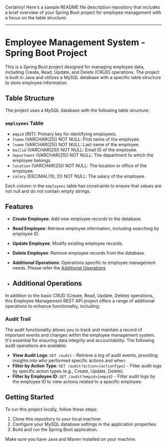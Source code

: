 Certainly! Here's a sample README file description repository that includes a brief overview of your Spring Boot project for employee management with a focus on the table structure:

---

# Employee Management System - Spring Boot Project

This is a Spring Boot project designed for managing employee data, including Create, Read, Update, and Delete (CRUD) operations. The project is built in Java and utilizes a MySQL database with a specific table structure to store employee information.

## Table Structure

The project uses a MySQL database with the following table structure:

### `employees` Table

- `empid` (INT): Primary key for identifying employees.
- `fname` (VARCHAR(25)) NOT NULL: First name of the employee.
- `lname` (VARCHAR(25)) NOT NULL: Last name of the employee.
- `mailid` (VARCHAR(25)) NOT NULL: Email ID of the employee.
- `department` (VARCHAR(25)) NOT NULL: The department to which the employee belongs.
- `location` (VARCHAR(25)) NOT NULL: The location or office of the employee.
- `salary` (DECIMAL(10, 2)) NOT NULL: The salary of the employee.

Each column in the `employees` table has constraints to ensure that values are not null and do not contain empty strings.

## Features

- **Create Employee**: Add new employee records to the database.
- **Read Employee**: Retrieve employee information, including searching by employee ID.
- **Update Employee**: Modify existing employee records.
- **Delete Employee**: Remove employee records from the database.
- **Additional Operations**: Operations specific to employee management needs. Please refer the [Additional Operations](##_Additional_Operations)


- ## Additional Operations

In addition to the basic CRUD (Create, Read, Update, Delete) operations, this Employee Management REST API project offers a range of additional operations to enhance functionality, including:

### Audit Trail

The audit functionality allows you to track and maintain a record of important events and changes within the employee management system. It's essential for ensuring data integrity and accountability. The following audit operations are available:

- **View Audit Logs**: `GET /audit` - Retrieve a log of audit events, providing insights into who performed specific actions and when.
- **Filter by Action Type**: `GET /audit?action={actionType}` - Filter audit logs by specific action types (e.g., Create, Update, Delete).
- **Filter by Employee ID**: `GET /audit?empid={empid}` - Filter audit logs by the employee ID to view actions related to a specific employee.


## Getting Started

To run this project locally, follow these steps:

1. Clone this repository to your local machine.
2. Configure your MySQL database settings in the application properties.
3. Build and run the Spring Boot application.

Make sure you have Java and Maven installed on your machine.

